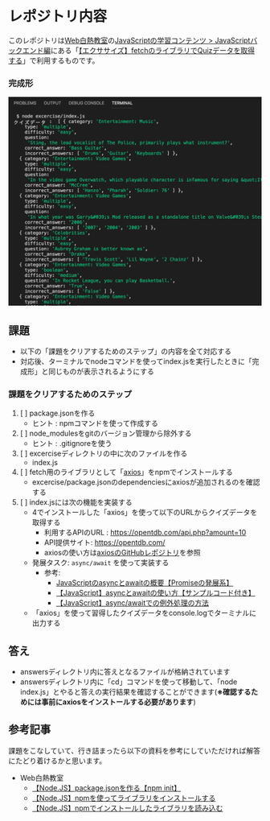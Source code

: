 # レポジトリ内容

このレポジトリは[Web白熱教室](https://tsuyopon.xyz/)の[JavaScriptの学習コンテンツ > JavaScriptバックエンド編](https://tsuyopon.xyz/learning-contents/web-dev/javascript/backend/)にある「[【エクササイズ】fetchのライブラリでQuizデータを取得する](https://tsuyopon.xyz/learning-contents/web-dev/javascript/backend/js-excercise-for-backend-2/)」で利用するものです。


### 完成形

![完成形](./images/assignment.png)

## 課題

- 以下の「課題をクリアするためのステップ」の内容を全て対応する
- 対応後、ターミナルでnodeコマンドを使ってindex.jsを実行したときに「完成形」と同じものが表示されるようにする

### 課題をクリアするためのステップ

1. [ ] package.jsonを作る
    - ヒント : npmコマンドを使って作成する
2. [ ] node_modulesをgitのバージョン管理から除外する
    - ヒント : .gitignoreを使う
3. [ ] excerciseディレクトリの中に次のファイルを作る
    - index.js
4. [ ] fetch用のライブラリとして「[axios](https://github.com/axios/axios)」をnpmでインストールする
    - excercise/package.jsonのdependenciesにaxiosが追加されるのを確認する
5. [ ] index.jsには次の機能を実装する
    - 4でインストールした「axios」を使って以下のURLからクイズデータを取得する
        - 利用するAPIのURL :  https://opentdb.com/api.php?amount=10
        - API提供サイト: https://opentdb.com/
        - axiosの使い方は[axiosのGitHubレポジトリ](https://github.com/axios/axios#example)を参照
    - 発展タスク: `async/await` を使って実装する
        - 参考:
            - [JavaScriptのasyncとawaitの概要【Promiseの発展系】](https://tsuyopon.xyz/learning-contents/web-dev/javascript/frontend/overview-of-async-and-await-in-js/)
            - [【JavaScript】asyncとawaitの使い方【サンプルコード付き】](https://tsuyopon.xyz/learning-contents/web-dev/javascript/frontend/how-to-use-async-and-await-in-js/)
            - [【JavaScript】async/awaitでの例外処理の方法](https://tsuyopon.xyz/learning-contents/web-dev/javascript/frontend/how-to-handle-exception-in-async-await/)
    - 「axios」を使って習得したクイズデータをconsole.logでターミナルに出力する


## 答え

- answersディレクトリ内に答えとなるファイルが格納されています
- answersディレクトリ内に「cd」コマンドを使って移動して、「node index.js」とやると答えの実行結果を確認することができます(**※確認するためには事前にaxiosをインストールする必要があります**)

## 参考記事

課題をこなしていて、行き詰まったら以下の資料を参考にしていただければ解答にたどり着けるかと思います。


- Web白熱教室
    - [【Node.JS】package.jsonを作る【npm init】](https://tsuyopon.xyz/learning-contents/web-dev/javascript/backend/how-to-create-a-package-json/)
    - [【Node.JS】npmを使ってライブラリをインストールする](https://tsuyopon.xyz/learning-contents/web-dev/javascript/backend/how-to-install-libraries-with-npm/)
    - [【Node.JS】npmでインストールしたライブラリを読み込む](https://tsuyopon.xyz/learning-contents/web-dev/javascript/backend/how-to-load-libraries-in-nodejs/)